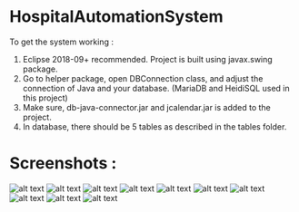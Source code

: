 # HospitalAutomationSystem

To get the system working : 
1) Eclipse 2018-09+ recommended. Project is built using javax.swing package.
2) Go to helper package, open DBConnection class, and adjust the connection of Java and your database. (MariaDB and HeidiSQL used in this project)
3) Make sure, db-java-connector.jar and jcalendar.jar is added to the project.
4) In database, there should be 5 tables as described in the tables folder.

# Screenshots :

![alt text](https://github.com/emreOytun/HospitalAutomationSystem/blob/master/screenshots/ss1.png)
![alt text](https://github.com/emreOytun/HospitalAutomationSystem/blob/master/screenshots/ss2.png)
![alt text](https://github.com/emreOytun/HospitalAutomationSystem/blob/master/screenshots/ss3.png)
![alt text](https://github.com/emreOytun/HospitalAutomationSystem/blob/master/screenshots/ss4.png)
![alt text](https://github.com/emreOytun/HospitalAutomationSystem/blob/master/screenshots/ss5.png)
![alt text](https://github.com/emreOytun/HospitalAutomationSystem/blob/master/screenshots/ss6.png)
![alt text](https://github.com/emreOytun/HospitalAutomationSystem/blob/master/screenshots/ss7.png)
![alt text](https://github.com/emreOytun/HospitalAutomationSystem/blob/master/screenshots/ss8.png)
![alt text](https://github.com/emreOytun/HospitalAutomationSystem/blob/master/screenshots/ss9.png)
![alt text](https://github.com/emreOytun/HospitalAutomationSystem/blob/master/screenshots/ss10.png)



